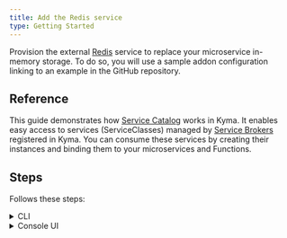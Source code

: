 ```yaml
---
title: Add the Redis service
type: Getting Started
---
```


Provision the external [Redis](https://redis.io/) service to replace your microservice in-memory storage. To do so, you will use a sample addon configuration linking to an example in the GitHub repository.

## Reference

This guide demonstrates how [Service Catalog](/components/service-catalog/) works in Kyma. It enables easy access to services (ServiceClasses) managed by [Service Brokers](/components/service-catalog/#overview-service-brokers) registered in Kyma. You can consume these services by creating their instances and binding them to your microservices and Functions.

## Steps

Follows these steps:

<div tabs name="steps" group="create-redis-service">
  <details>
  <summary label="cli">
  CLI
  </summary>

1. Provision an AddonsConfiguration CR with the Redis service:

   ```yaml
   cat <<EOF | kubectl apply -f  -
   apiVersion: addons.kyma-project.io/v1alpha1
   kind: AddonsConfiguration
   metadata:
     name: redis-addon
     namespace: orders-service
   spec:
     repositories:
     - url: https://github.com/kyma-project/addons/releases/download/0.12.0/index-testing.yaml
   EOF
   ```

2. Check if the AddonsConfiguration CR was created. Its phase should state `Ready`:

  ```bash
  kubectl get addonsconfigurations redis-addon -n orders-service -o=jsonpath="{.status.phase}"
  ```

  </details>
  <details>
  <summary label="console-ui">
  Console UI
  </summary>

1. Navigate to the `orders-service` Namespace overview by selecting it from the drop-down list in the top navigation panel.

2. Go to **Configuration** > **Addons** in the left navigation panel, and select **Add New Configuration**.

3. Once the new box opens up, enter `https://github.com/kyma-project/addons/releases/download/0.11.0/index-testing.yaml` in the **Urls** field. The addon name is automatically generated.

4. Select **Add** to confirm the changes.

5. Wait for the addon to have the `READY` status.

    </details>
</div>
